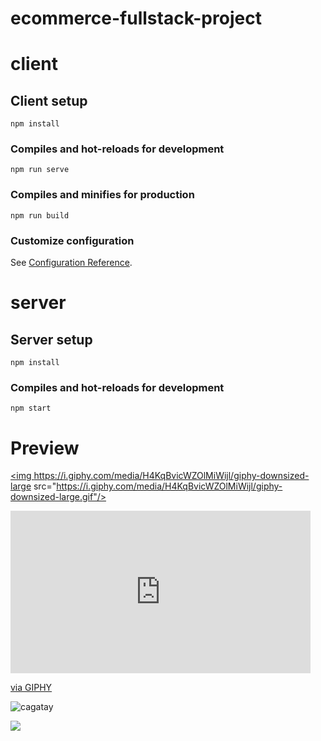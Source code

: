 # ecommerce-fullstack-project

# client

## Client setup
```
npm install
```

### Compiles and hot-reloads for development
```
npm run serve
```

### Compiles and minifies for production
```
npm run build
```

### Customize configuration
See [Configuration Reference](https://cli.vuejs.org/config/).

# server

## Server setup
```
npm install
```

### Compiles and hot-reloads for development
```
npm start
```
# Preview

<a href=""><img https://i.giphy.com/media/H4KqBvicWZOlMiWijl/giphy-downsized-large src="https://i.giphy.com/media/H4KqBvicWZOlMiWijl/giphy-downsized-large.gif"/></a>
<iframe src="https://giphy.com/embed/H4KqBvicWZOlMiWijl" width="480" height="260" frameBorder="0" class="giphy-embed" allowFullScreen></iframe><p><a href="https://giphy.com/gifs/H4KqBvicWZOlMiWijl">via GIPHY</a></p>


<p><img src="https://giphy.com/embed/H4KqBvicWZOlMiWijl" alt="cagatay"/></p>

![](https://media1.giphy.com/media/H4KqBvicWZOlMiWijl/giphy.gif)
